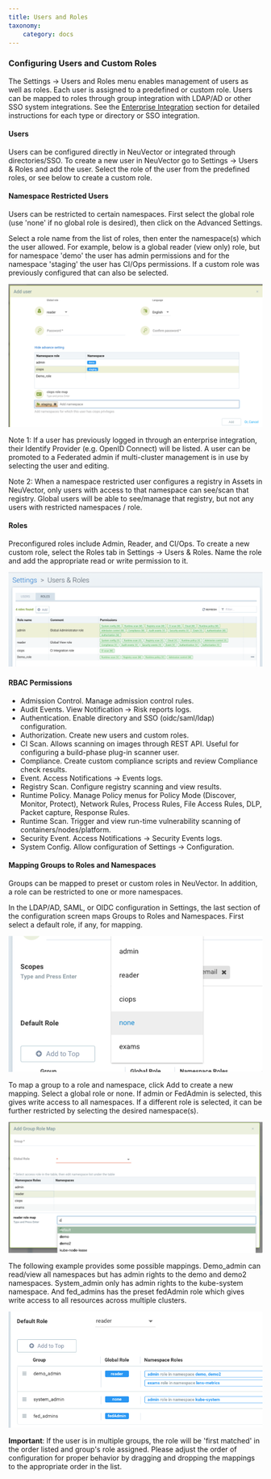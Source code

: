 ```yaml
---
title: Users and Roles
taxonomy:
    category: docs
---
```


### Configuring Users and Custom Roles
The Settings -> Users and Roles menu enables management of users as well as roles. Each user is assigned to a predefined or custom role. Users can be mapped to roles through group integration with LDAP/AD or other SSO system integrations. See the [Enterprise Integration](/integration/integration#directorysso-integration) section for detailed instructions for each type or directory or SSO integration.

#### Users
Users can be configured directly in NeuVector or integrated through directories/SSO. To create a new user in NeuVector go to Settings -> Users & Roles and add the user. Select the role of the user from the predefined roles, or see below to create a custom role.

#### Namespace Restricted Users
Users can be restricted to certain namespaces. First select the global role (use 'none' if no global role is desired), then click on the Advanced Settings.

Select a role name from the list of roles, then enter the namespace(s) which the user allowed. For example, below is a global reader (view only) role, but for namespace 'demo' the user has admin permissions and for the namespace 'staging' the user has CI/Ops permissions. If a custom role was previously configured that can also be selected.

![namespace_user](namespace_user_4.png)


Note 1: If a user has previously logged in through an enterprise integration, their Identify Provider (e.g. OpenID Connect) will be listed. A user can be promoted to a Federated admin if multi-cluster management is in use by selecting the user and editing. 

Note 2: When a namespace restricted user configures a registry in Assets in NeuVector, only users with access to that namespace can see/scan that registry. Global users will be able to see/manage that registry, but not any users with restricted namespaces / role.

#### Roles
Preconfigured roles include Admin, Reader, and CI/Ops. To create a new custom role, select  the Roles tab in Settings -> Users & Roles. Name the role and add the appropriate read or write permission to it.

![roles](roles_4.png)

#### RBAC Permissions

+ Admission Control. Manage admission control rules.
+ Audit Events. View Notification -> Risk reports logs.
+ Authentication. Enable directory and SSO (oidc/saml/ldap) configuration.
+ Authorization. Create new users and custom roles.
+ CI Scan. Allows scanning on images through REST API. Useful for configuring a build-phase plug-in scanner user.
+ Compliance. Create custom compliance scripts and review Compliance check results.
+ Event. Access Notifications -> Events logs.
+ Registry Scan. Configure registry scanning and view results.
+ Runtime Policy. Manage Policy menus for Policy Mode (Discover, Monitor, Protect), Network Rules, Process Rules, File Access Rules, DLP, Packet capture, Response Rules.
+ Runtime Scan. Trigger and view run-time vulnerability scanning of containers/nodes/platform.
+ Security Event. Access Notifications -> Security Events logs.
+ System Config. Allow configuration of Settings -> Configuration.

#### Mapping Groups to Roles and Namespaces
Groups can be mapped to preset or custom roles in NeuVector. In addition, a role can be restricted to one or more namespaces.

In the LDAP/AD, SAML, or OIDC configuration in Settings, the last section of the configuration screen maps Groups to Roles and Namespaces. First select a default role, if any, for mapping.

![DefaultRole](groups_default_role.png)

To map a group to a role and namespace, click Add to create a new mapping. Select a global role or none. If admin or FedAdmin is selected, this gives write access to all namespaces. If a different role is selected, it can be further restricted by selecting the desired namespace(s).

![AddMapping](group_role_map_namespace.png)

The following example provides some possible mappings. Demo_admin can read/view all namespaces but has admin rights to the demo and demo2 namespaces. System_admin only has admin rights to the kube-system namespace.  And fed_admins has the preset fedAdmin role which gives write access to all resources across multiple clusters.

![MappingExamples](group_role_map_examples.png)

<strong>Important</strong>: If the user is in multiple groups, the role will be 'first matched' in the order listed and group's role assigned. Please adjust the order of configuration for proper behavior by dragging and dropping the mappings to the appropriate order in the list.
